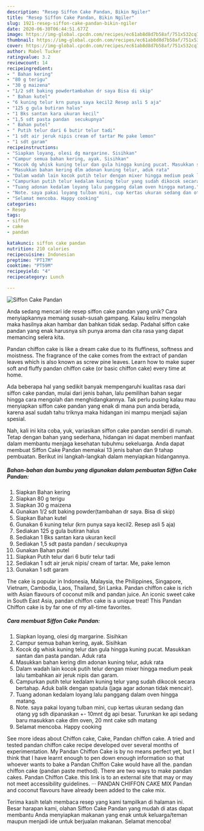 ```yaml
---
description: "Resep Siffon Cake Pandan, Bikin Ngiler"
title: "Resep Siffon Cake Pandan, Bikin Ngiler"
slug: 1921-resep-siffon-cake-pandan-bikin-ngiler
date: 2020-06-30T06:44:51.677Z
image: https://img-global.cpcdn.com/recipes/ec61ab8d8d7b58af/751x532cq70/siffon-cake-pandan-foto-resep-utama.jpg
thumbnail: https://img-global.cpcdn.com/recipes/ec61ab8d8d7b58af/751x532cq70/siffon-cake-pandan-foto-resep-utama.jpg
cover: https://img-global.cpcdn.com/recipes/ec61ab8d8d7b58af/751x532cq70/siffon-cake-pandan-foto-resep-utama.jpg
author: Mabel Tucker
ratingvalue: 3.2
reviewcount: 14
recipeingredient:
- " Bahan kering"
- "80 g terigu"
- "30 g maizena"
- "1/2 sdt baking powdertambahan dr saya Bisa di skip"
- " Bahan kutel"
- "6 kuning telur krn punya saya kecil2 Resep asli 5 aja"
- "125 g gula butiran halus"
- "1 Bks santan kara ukuran kecil"
- "1,5 sdt pasta pandan  secukupnya"
- " Bahan putel"
- " Putih telur dari 6 butir telur tadi"
- "1 sdt air jeruk nipis cream of tartar Me pake lemon"
- "1 sdt garam"
recipeinstructions:
- "Siapkan loyang, olesi dg margarine. Sisihkan"
- "Campur semua bahan kering, ayak. Sisihkan"
- "Kocok dg whisk kuning telur dan gula hingga kuning pucat. Masukkan santan dan pasta pandan. Aduk rata"
- "Masukkan bahan kering dlm adonan kuning telur, aduk rata"
- "Dalam wadah lain kocok putih telur dengan mixer hingga medium peak lalu tambahkan air jeruk nipis dan garam."
- "Campurkan putih telur kedalam kuning telur yang sudah dikocok secara bertahap. Aduk balik dengan spatula (jaga agar adonan tidak mencair)."
- "Tuang adonan kedalam loyang lalu panggang dalam oven hingga matang."
- "Note. saya pakai loyang tulban mini, cup kertas ukuran sedang dan otang yg sdh dipanaskan +- 10mnt dg api besar. Turunkan ke api sedang baru masukkan cake dlm oven, 20 mnt cake sdh matang"
- "Selamat mencoba. Happy cooking"
categories:
- Resep
tags:
- siffon
- cake
- pandan

katakunci: siffon cake pandan 
nutrition: 210 calories
recipecuisine: Indonesian
preptime: "PT17M"
cooktime: "PT59M"
recipeyield: "4"
recipecategory: Lunch

---
```



![Siffon Cake Pandan](https://img-global.cpcdn.com/recipes/ec61ab8d8d7b58af/751x532cq70/siffon-cake-pandan-foto-resep-utama.jpg)

Anda sedang mencari ide resep siffon cake pandan yang unik? Cara menyiapkannya memang susah-susah gampang. Kalau keliru mengolah maka hasilnya akan hambar dan bahkan tidak sedap. Padahal siffon cake pandan yang enak harusnya sih punya aroma dan cita rasa yang dapat memancing selera kita.

Pandan chiffon cake is like a dream cake due to its fluffiness, softness and moistness. The fragrance of the cake comes from the extract of pandan leaves which is also known as screw pine leaves. Learn how to make super soft and fluffy pandan chiffon cake (or basic chiffon cake) every time at home.

Ada beberapa hal yang sedikit banyak mempengaruhi kualitas rasa dari siffon cake pandan, mulai dari jenis bahan, lalu pemilihan bahan segar hingga cara mengolah dan menghidangkannya. Tak perlu pusing kalau mau menyiapkan siffon cake pandan yang enak di mana pun anda berada, karena asal sudah tahu triknya maka hidangan ini mampu menjadi sajian spesial.


Nah, kali ini kita coba, yuk, variasikan siffon cake pandan sendiri di rumah. Tetap dengan bahan yang sederhana, hidangan ini dapat memberi manfaat dalam membantu menjaga kesehatan tubuhmu sekeluarga. Anda dapat membuat Siffon Cake Pandan memakai 13 jenis bahan dan 9 tahap pembuatan. Berikut ini langkah-langkah dalam menyiapkan hidangannya.

<!--inarticleads1-->

##### Bahan-bahan dan bumbu yang digunakan dalam pembuatan Siffon Cake Pandan:

1. Siapkan  Bahan kering
1. Siapkan 80 g terigu
1. Siapkan 30 g maizena
1. Gunakan 1/2 sdt baking powder(tambahan dr saya. Bisa di skip)
1. Siapkan  Bahan kutel
1. Gunakan 6 kuning telur (krn punya saya kecil2. Resep asli 5 aja)
1. Sediakan 125 g gula butiran halus
1. Sediakan 1 Bks santan kara ukuran kecil
1. Sediakan 1,5 sdt pasta pandan / secukupnya
1. Gunakan  Bahan putel
1. Siapkan  Putih telur dari 6 butir telur tadi
1. Sediakan 1 sdt air jeruk nipis/ cream of tartar. Me, pake lemon
1. Gunakan 1 sdt garam


The cake is popular in Indonesia, Malaysia, the Philippines, Singapore, Vietnam, Cambodia, Laos, Thailand, Sri Lanka. Pandan chiffon cake is rich with Asian flavours of coconut milk and pandan juice. An iconic sweet cake in South East Asia, pandan chiffon cake is a unique treat! This Pandan Chiffon cake is by far one of my all-time favorites. 

<!--inarticleads2-->

##### Cara membuat Siffon Cake Pandan:

1. Siapkan loyang, olesi dg margarine. Sisihkan
1. Campur semua bahan kering, ayak. Sisihkan
1. Kocok dg whisk kuning telur dan gula hingga kuning pucat. Masukkan santan dan pasta pandan. Aduk rata
1. Masukkan bahan kering dlm adonan kuning telur, aduk rata
1. Dalam wadah lain kocok putih telur dengan mixer hingga medium peak lalu tambahkan air jeruk nipis dan garam.
1. Campurkan putih telur kedalam kuning telur yang sudah dikocok secara bertahap. Aduk balik dengan spatula (jaga agar adonan tidak mencair).
1. Tuang adonan kedalam loyang lalu panggang dalam oven hingga matang.
1. Note. saya pakai loyang tulban mini, cup kertas ukuran sedang dan otang yg sdh dipanaskan +- 10mnt dg api besar. Turunkan ke api sedang baru masukkan cake dlm oven, 20 mnt cake sdh matang
1. Selamat mencoba. Happy cooking


See more ideas about Chiffon cake, Cake, Pandan chiffon cake. A tried and tested pandan chiffon cake recipe developed over several months of experimentation. My Pandan Chiffon Cake is by no means perfect yet, but I think that I have learnt enough to pen down enough information so that whoever wants to bake a Pandan Chiffon Cake would have all the. pandan chiffon cake (pandan paste method). There are two ways to make pandan cakes. Pandan Chiffon Cake. this link is to an external site that may or may not meet accessibility guidelines. ··· PANDAN CHIFFON CAKE MIX Pandan and coconut flavours have already been added to the cake mix. 

Terima kasih telah membaca resep yang kami tampilkan di halaman ini. Besar harapan kami, olahan Siffon Cake Pandan yang mudah di atas dapat membantu Anda menyiapkan makanan yang enak untuk keluarga/teman maupun menjadi ide untuk berjualan makanan. Selamat mencoba!
